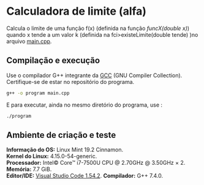 # Calculadora de limite (alfa)

Calcula o limite de uma função f(x) (definida na função <i>funcX(double x)</i>) quando x tende a um valor k (definida na fci>existeLimite(double tende)</i> )no arquivo [main.cpp](./main.cpp).

## Compilação e execução

Use o compilador G++ integrante da [GCC](https://gcc.gnu.org/) (GNU Compiler Collection).
Certifique-se de estar no repositório do programa.

```bash
g++ -o program main.cpp
```
E para executar, ainda no mesmo diretório do programa, use :

```bash
./program
```

## Ambiente de criação e teste

**Informação do OS:** Linux Mint 19.2 Cinnamon.  
**Kernel do Linux:** 4.15.0-54-generic.  
**Processador:** Intel© Core™ i7-7500U CPU @ 2.70GHz @ 3.50GHz × 2.  
**Memória:** 7.7 GiB.  
**Editor/IDE:** [Visual Studio Code 1.54.2](https://code.visualstudio.com/).
**Compilador:** G++ 7.4.0.
